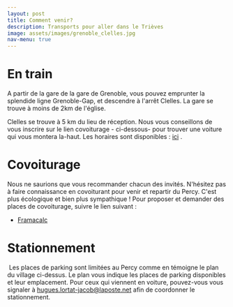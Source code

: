 ```yaml
---
layout: post
title: Comment venir?
description: Transports pour aller dans le Trièves
image: assets/images/grenoble_clelles.jpg
nav-menu: true
---
```


En train
====

A partir de la gare de la gare de Grenoble, vous pouvez emprunter la splendide ligne Grenoble-Gap, et descendre à l'arrêt Clelles. La gare se trouve à moins de 2km de l'église. 

Clelles se trouve à 5 km du lieu de réception. Nous vous conseillons de vous inscrire sur le lien covoiturage - ci-dessous- pour trouver une voiture qui vous montera la-haut. Les horaires sont disponibles : <a href="https://www.oui.sncf/train/horaires/grenoble/gap">ici</a> .

Covoiturage
====

Nous ne saurions que vous recommander chacun des invités. N'hésitez pas à faire connaissance en covoiturant pour venir et repartir du Percy. C'est plus écologique et bien plus sympathique !
Pour proposer et demander des places de covoiturage, suivre le lien suivant :

<ul class="actions">
	<li><a href="https://lite.framacalc.org/9pxt-mariage-de-jeanne-et-thibaut" class="button">Framacalc</a></li>
</ul>

Stationnement
====

<span class="image fit"><img src="{% link assets/images/parking_mariage.jpg %}" alt="" /></span>
Les places de parking sont limitées au Percy comme en témoigne le plan du village ci-dessus. Le plan vous indique les places de parking disponibles et leur emplacement. Pour ceux qui viennent en voiture, pouvez-vous vous signaler à hugues.lortat-jacob@laposte.net afin de coordonner le stationnement.


